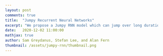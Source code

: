 ```yaml
---
layout: post
comments: true
title:  "Jumpy Recurrent Neural Networks"
excerpt: "We propose a Jumpy RNN model which can jump over long durations of uniform change in order to focus on pivotal events."
date:   2020-12-02 11:00:00
mathjax: true
author: Sam Greydanus, Stefan Lee, and Alan Fern
thumbnail: /assets/jumpy-rnn/thumbnail.png
---
```


<div>
	<style>
		#linkbutton:link, #linkbutton:visited {
		  background-color: rgb(180,180,180);
		  border-radius: 4px;
		  color: white;
		  padding: 6px 0px;
		  width: 150px;
		  text-align: center;
		  text-decoration: none;
		  display: inline-block;
		  text-transform: uppercase;
		  font-size: 13px;
		  margin: 8px;
		}

		#linkbutton:hover, #linkbutton:active {
		  background-color: rgba(160,160,160);
		}

		.playbutton {
		  background-color: rgb(148, 196, 146);
		  border-width: 0;
		  /*background-color: rgba(255, 130, 0);*/
		  border-radius: 4px;
		  color: white;
		  padding: 5px 8px;
		  /*width: 60px;*/
		  text-align: center;
		  text-decoration: none;
		  text-transform: uppercase;
		  font-size: 12px;
		  /*display: block;*/
		  /*margin-left: auto;*/
		  margin: 8px 0px;
		  margin-right: auto;
		  min-width:60px;
		}

		.playbutton:hover, .playbutton:active {
		  background-color: rgb(128, 176, 126);
		}
	</style>
</div>

<div class="imgcap" style="display: block; margin-left: auto; margin-right: auto; width:99.9%">
  <div style="width:32%; min-width:250px; display: inline-block; vertical-align: top;text-align:center;padding-right:10px;">
    <video id="video_sim" style="width:100%;min-width:250px;">
    	<source src="/assets/jumpy-rnn/video_simulator.mp4" type="video/mp4">
    </video>
    <button class="playbutton" id="video_sim_button" onclick="playPauseSim()">Play</button> 
    <div style="text-align: left;margin-left:10px;margin-right:10px;">Using model-based planning to play billiards. The goal is to impart the tan cue ball with an initial velocity so as to move the blue ball to the black target.</div>
  </div>
  <div style="width:32%; min-width:250px; display: inline-block; vertical-align: top;text-align:center;padding-right:10px;">
    <video id="video_base" style="width:100%;min-width:250px;">
    	<source src="/assets/jumpy-rnn/video_base.mp4" type="video/mp4">
    </video>
    <button class="playbutton" id="video_base_button" onclick="playPauseBase()">Play</button> 
    <div style="text-align:left;margin-left:10px;margin-right:10px;">A baseline RNN trained on billiards dynamics can also be used for model-based planning. It's inefficient because it has to "tick" at a constant rate.</div>
  </div>
   <div style="width:32%; min-width:250px; display: inline-block; vertical-align: top;text-align:center;">
    <video id="video_jumpy" style="width:100%;min-width:250px;">
    	<source src="/assets/jumpy-rnn/video_jumpy.mp4" type="video/mp4">
    </video>
    <button class="playbutton" id="video_jumpy_button" onclick="playPauseJumpy()">Play</button> 
    <div style="text-align:left;margin-left:10px;margin-right:10px;">By contrast, a Jumpy RNN trained on the same task can perform planning in many fewer steps by jumping over spans of time where motion is predictable.</div>
  </div>
</div>

<script> 
function playPauseSim() { 
  var video = document.getElementById("video_sim"); 
  var button = document.getElementById("video_sim_button");
  if (video.paused) {
    video.play();
	button.textContent = "Pause";}
  else {
    video.pause(); 
	button.textContent = "Play";}
} 

function playPauseBase() { 
  var video = document.getElementById("video_base"); 
  var button = document.getElementById("video_base_button");
  if (video.paused) {
    video.play();
	button.textContent = "Pause";}
  else {
    video.pause(); 
	button.textContent = "Play";}
} 

function playPauseJumpy() { 
  var video = document.getElementById("video_jumpy"); 
  var button = document.getElementById("video_jumpy_button");
  if (video.paused) {
    video.play();
	button.textContent = "Pause";}
  else {
    video.pause(); 
	button.textContent = "Play";}
} 
</script>

<div style="display: block; margin-left: auto; margin-right: auto; width:100%; text-align:center;">
	<a href="https://openreview.net/pdf?id=4c3WeBTErrE" id="linkbutton" target="_blank">Read the paper</a>
	<a href="" id="linkbutton" target="_blank">Run in browser</a>
	<a href="https://github.com/greydanus" id="linkbutton" target="_blank">Get the code</a>
</div>

## Change, it is said, happens slowly and then all at once...

<!-- Change, it is said, happens slowly and then all at once. -->
Billiards balls move across a table before colliding and changing trajectories; water molecules cool slowly and then undergo a rapid phase transition into ice; and economic systems enjoy periods of stability interspersed with abrupt market downturns. That is to say, many time series exhibit periods of relatively homogeneous change divided by important events. Despite this, recurrent neural networks (RNNs) -- a popular type of time series model -- treat time in uniform intervals. In doing so, they are forced to spend much of their time stepping through periods of relatively predictable change.

In this blog post, we propose an extension of RNNs that avoids this waste of time. We call this extension “Jumpy RNNs” because they can jump over long time intervals or linger on short ones. They can predict twenty seconds into the future or one second into the future depending on the context.

Jumpy RNNs are similar to regular RNNs in most ways. Like RNNs, they maintain a hidden state \\(h\\) which summarizes their knowledge about the world at a given point in time. And like RNNs, they can perform the same set of cell updates on this hidden state (eg. vanilla, LSTM, or GRU updates). But one way in which they differ from regular RNNs is that they maintain a hidden velocity vector \\(\dot h\\) in addition to a hidden state vector \\(h\\). They assume that \\(h\\) changes in a locally-linear fashion and thus they are able to predict dynamics by multiplying \\(\dot h\\) by change in time and adding it to the state: \\(h(t) = h + \dot h \Delta t\\). In other words, in addition to predicting hidden states, Jumpy RNNs also predict _the locally-linear dynamics of those states_. In fact, I like to think of them as sequence models over functions instead of states. And so by predicting one function that can summarize several adjacent states, Jumpy RNNs gain the ability to jump over long spans of homogeneous change.

<div class="imgcap_noborder" style="display: block; margin-left: auto; margin-right: auto; width:100%; min-width: 300px">
  <img src="/assets/jumpy-rnn/hero.png" style="width:100%">
</div>

In order to compare our model to regular RNNs, we used both of them to model a series of simple physics problems including the collisions of two billiards balls. We found that our jumpy model was able to learn these patterns at least as well as the baseline while using a fraction of the forward simulation steps. This makes it a great candidate for model-based planning because it can predict the outcome of taking an action much more quickly than a baseline model. And since the hidden-state dynamics are piecewise-linear over time, we can solve for the hidden state at arbitrary points along a trajectory. This allows us to simulate the dynamics of billiards, for example, at a higher temporal resolution than the original training data:

<div class="imgcap" style="display: block; margin-left: auto; margin-right: auto; width:99.9%">
    <div style="width:32%; min-width:250px; display: inline-block; vertical-align: top;text-align:center;padding-right:10px;">
    <video id="video_sim2" style="width:100%;min-width:250px;">
      <source src="/assets/jumpy-rnn/video_simulator.mp4" type="video/mp4">
    </video>
    <button class="playbutton" id="video_sim2_button" onclick="playPauseSim2()">Play</button> 
    <div style="text-align: left;margin-left:10px;margin-right:10px;">This video will give you a sense for the underlying temporal resolution of the billiards dataset on which we trained the Jumpy RNN.</div>
  </div>
  <div style="width:32%; min-width:250px; display: inline-block; vertical-align: top;text-align:center;">
    <video id="video_interp" style="width:100%;min-width:250px;">
    	<source src="/assets/jumpy-rnn/video_interp.mp4" type="video/mp4">
    </video>
    <button class="playbutton" id="video_interp_button" onclick="playPauseInterp()">Play</button> 
    <div style="text-align:left;margin-left:10px;">This video shows how we can use a Jumpy RNN to obtain dynamics estimates at a higher temporal resolution than that of the original simulator. 
<!--     We can do this because the latent dynamics of the model are continuous and piecewise-linear in time. -->
  </div>
  </div>
</div>

<script> 
function playPauseSim2() { 
  var video = document.getElementById("video_sim2"); 
  var button = document.getElementById("video_sim2_button");
  if (video.paused) {
    video.play();
	button.textContent = "Pause";}
  else {
    video.pause(); 
	button.textContent = "Play";}
} 

function playPauseJumpy2() { 
  var video = document.getElementById("video_jumpy2"); 
  var button = document.getElementById("video_jumpy2_button");
  if (video.paused) {
    video.play();
	button.textContent = "Pause";}
  else {
    video.pause(); 
	button.textContent = "Play";}
} 

function playPauseInterp() { 
  var video = document.getElementById("video_interp"); 
  var button = document.getElementById("video_interp_button");
  if (video.paused) {
    video.play();
	button.textContent = "Pause";}
  else {
    video.pause(); 
	button.textContent = "Play";}
} 
</script>

I am going to give more specific examples of how Jumpy RNNs improve over regular RNNs later. But first, we need to talk about what regular RNNs are good at and why they are worth improving upon in the first place.

## The Value of RNNs

Recurrent neural networks are interesting because they can learn complex, long-range structure in time series data simply by predicting one point at a time. For example, if you train them on sequences of words, you can use them to translate from one language to another, or to generate possible completions to a prompt. And if you train them on observations of a robot arm, you can use them to generate realistic paths that the arm might take.

One of the things that makes these models so flexible is that they use a hidden vector \\(h\\) to store memories of past observations. And they can _learn_ to read, write, and erase information from \\(h\\) in order to make accurate predictions about the future. RNNs are Turing-complete and, unlike other models that are Turing-complete (eg. HMMs or FSMs) they can learn and operate on noisy, high-dimensional data. Here is an incomplete list of things people have trained RNNs to do:
* [Translate text from one language to another](http://papers.nips.cc/paper/5346-sequence-to-sequence-learning-with-neural-)
* [Control a robot hand in order to solve a Rubik’s Cube](https://openai.com/blog/solving-rubiks-cube/)
* [Defeat professional human gamers in StarCraft](https://rdcu.be/bVI7G)
* [Caption images](https://openaccess.thecvf.com/content_cvpr_2016/html/Johnson_DenseCap_Fully_Convolutional_CVPR_2016_paper.html)
* [Generate realistic handwriting](https://arxiv.org/abs/1308.0850)
* [Convert text to speech](https://www.isca-speech.org/archive/interspeech_2014/i14_1964.html)
* [Convert speech to text](http://www.jmlr.org/proceedings/papers/v48/amodei16.html)
* [Sketch simple images](https://arxiv.org/abs/1704.03477)
* [Learn the Enigma cipher](https://greydanus.github.io/2017/01/07/enigma-rnn/)


## The Limitations of RNNs

I’ve been interested in RNNs for a long time, but one aspect of their design has always bothered me: they can only tick at one uniform rate, sort of like a clock.

**Uniform ticks.** At each tick they make one observation of the world, perform one read-erase-write operation on their memory, and output one state vector. This seems too rigid. We wouldn’t divide our perception of the world into uniform segments of, say, ten minutes. This would be silly because the important events of our daily routines are not spaced equally apart.

Consider the game of billiards. When you prepare to strike the cue ball, you imagine how it will collide with other balls and eventually send one of them into a pocket. And when you do this, you do not think about the constant motion of the cue ball as it rolls across the table. Instead, you think about the near-instantaneous collisions between the cue ball, walls, and pockets. Since these collisions are separated by variable amounts of time, making this plan requires that you jump from one collision event to another without much regard for the intervening duration. This is something that RNNs cannot do.

<div class="imgcap" style="display: block; margin-left: auto; margin-right: auto; width:99.9%">
    <div style="width:100%; min-width:250px; display: inline-block; vertical-align: top;text-align:center;padding-right:10px;">
    <video id="video_pool" style="width:100%;min-width:250px;">
      <source src="/assets/jumpy-rnn/pool_shot.mp4" type="video/mp4">
    </video>
    <button class="playbutton" id="video_pool_button" onclick="playPausePool()">Play</button> 
    <div style="text-align: left;">A professional pool player making a remarkable shot. We'll never know exactly what was going through his head when he did this, but we can say at the very least he was planning over a sequence of collisions. An RNN, by contrast, would focus most of its compute on simulating the linear motion of the ball in between collisions.</div>
  </div>
</div>

<script> 
function playPausePool() { 
  var video = document.getElementById("video_pool"); 
  var button = document.getElementById("video_pool_button");
  if (video.paused) {
    video.play();
  button.textContent = "Pause";}
  else {
    video.pause(); 
  button.textContent = "Play";}
} 
</script>

**Discrete time steps.** Another issue with RNNs is that they perceive time as a series of discrete “time steps” that connect neighboring states. Since time is actually a continuous variable -- it has a definite value even in between RNN ticks -- we really should use models that treat it as such. In other words, when we ask our model what the world looked like at time \\( t=1.42\\) seconds, it should not have to locate the two ticks that are nearest in time and then interpolate between them, as is the case with RNNs. Rather, it should be able to give a well-defined answer. Models like Neural ODEs, which we will see are closely related to Jumpy RNNs, take a step in this direction. Even so, it’s a relatively young and underexplored area of research.

<!-- This would be silly because sometimes we need to think on short timescales and other times we need to think on long timescales. -->

<!-- This is particularly important in the context of planning. Imagine a scenario where you are making plans to travel internationally. In your head, you might jump to the moment when you pass through customs and remember that you need to update your passport. Next, you make a plan for updating it. After work, you will stop at the post office to get passport photos. In order to pay for those photos, you will need to add more money to your wallet. So the simple act of fetching a $20 bill can have several layers of planning behind it. And these layers of planning require jumping from one event to the next without simulating the intervening time, which is something RNNs cannot do. -->

<!-- Consider the game of billiards. When a billiards player plans out how to strike the cue ball, she imagines how it will collide with other balls, eventually sending one of them into a pocket. As she makes a plan, she doesn't think about the constant motion of the cue ball as it rolls across the table. Instead, she thinks about collisions between the cue ball, walls, and pockets. Since these collisions are separated by variable amounts of time, making this plan requires that she jump from one collision event to another without much regard for the intervening durations. -->



## Our Results

Our work on Jumpy RNNs was an attempt to fix these issues. Our model can jump over different durations of time and can tick more often when a lot is happening and less often otherwise. As I explained earlier, Jumpy RNNs are different from regular RNNs in that they predict a hidden state velocity in addition to a hidden state. Taken together, these two quantities represent a linear dynamics function in the RNN’s latent space. A second modification we make is to have the Jumpy RNN predict the duration of time \\(\Delta t\\) over which its dynamics functions are valid. In some cases, when change is happening at a constant rate, this value can be quite large.

**Learning linear motion.** To show this more clearly, we conducted a simple toy experiment. We created a toy dataset of perfectly linear motion and checked to see whether our model would learn to summarize the whole thing in one step. As the figure below shows, it learned to do exactly that. Meanwhile, the regular RNN had to summarize the same motion in a series of tiny steps.

<div class="imgcap_noborder" style="display: block; margin-left: auto; margin-right: auto; width:100%; min-width: 300px">
  <img src="/assets/jumpy-rnn/lines.png" style="width:100%">
</div>

**Learning a change of basis.** It’s worth noting that the way a system changes in time is only linear with respect to a particular coordinate system. For example, an object undergoing constant circular motion has nonlinear dynamics when we use Cartesian coordinates, but linear dynamics when we use Polar coordinates. That’s why physicists use different coordinates to describe different physical systems: _all else being equal, the best coordinates are those that are maximally linear with respect to the dynamics._

Since a Jumpy RNN forces dynamics to be linear in latent space, the encoder and decoder layers naturally learn to transform input data into a basis where the dynamics are linear. For example, when we train our model on a dataset of circular trajectories represented in Cartesian coordinates, it learns to summarize such trajectories in a single step. This implies that our model has effectively learned a Cartesian-to-Polar change of basis.

<div class="imgcap_noborder" style="display: block; margin-left: auto; margin-right: auto; width:100%; min-width: 300px">
  <img src="/assets/jumpy-rnn/circles.png" style="width:100%">
</div>

**Learning from pixel videos.** Our model can learn more complicated change-of-basis functions as well. Later in the paper, we trained our model on pixel observations of two billiards balls. The pixel “coordinate system” is extremely nonlinear with respect to the linear motion of the two balls. And yet our model was able to predict the dynamics of the system far more effectively than the baseline model, while using three times fewer "ticks". The fact that our model could make jumpy predictions on this dataset implies that it found a basis where the billiards dynamics were linear for significant durations of time -- something that is strictly impossible in a pixel basis.

<div class="imgcap_noborder" style="display: block; margin-left: auto; margin-right: auto; width:100%; min-width: 300px">
  <img src="/assets/jumpy-rnn/pixel_billiards.png" style="width:100%">
</div>

In fact, we suspect that forcing dynamics to be linear in latent space actually biased our model to find linear dynamics. We hypothesize that the baseline model performed worse on this task because it had no such inductive bias.



## Planning

One of the reasons we originally set out to build a Jumpy RNN was that we wanted to use it for planning. We were struck by the fact that many events one would want to plan over -- collisions, in the case of billiards -- are separated by variable durations of time. We suspected that a jumpy model would be particularly effective at planning in such scenarios.

In order to test this hypothesis, we tested our model against a baseline RNN on a simple planning task in the billiards environment. The goal was to impart one ball, the “cue ball” (visualized in tan) with an initial velocity such that it would collide with the second ball and the second ball would ultimately enter a target region (visualized in black).

We found that our model used half the wall time of the baseline and produced plans with a higher probability of success. These results are preliminary -- and part of ongoing work -- but they do confirm our hypothesis that the jumpy model would be useful for model-based planning.

<!-- Quite a few researchers have wrestled with the fact that RNNs tick through time at a uniform rate. So there are a number of recent projects that aim to make RNNs more temporally abstract. Our work is related, and hopefully complementary, to these approaches. -->

## Neural ODEs and other related work

Quite a few researchers have wrestled with the same limitations of RNNs that we have. So there are a number of related works aimed at solving the same issues. Among the most relevant of these works is a family of models called Neural ODEs.
<!-- As I mentioned earlier, Jumpy RNNs are closely related to a family of models called Neural ODEs. In this section, we will review Neural ODEs and briefly discuss their connection to this work. -->

**Neural ODEs.** The past few years have seen a surge of interest in these models. The basic idea of a Neural ODE is to parameterize the derivative of some variable with a neural network and then integrate it. For example, if you wanted to obtain the continuous-time dynamics of a hidden state \\(h_t\\), you would start by setting \\(\frac{\partial h_t}{\partial t}=f_{NN}(h_t)\\) where \\(f_{NN}\\) is a neural network. Then you could integrate that function over time to get dynamics:

$$ h_{t_1} ~=~ h_{t_0} + \int_{t_0}^{t_1} f_{NN}(h_t) ~~ dt $$

One of the remarkable things about this approach is that you can literally integrate your model with an ODE integrator, eg. ``scipy.integrate.solve_ivp``. Likewise, you can backpropagate error signals to your model with a second call to the integrator. 
<!-- In the time since this idea was popularized by a NeurIPS paper by Chen et al., a healthy family of Neural ODE-like models has sprung up. -->

**Connection to our work.** Neural ODEs can be integrated _adaptively_; in other words, the size of the integration step can be made proportional to the local curvature. So in theory, if one were to regularize a Neural ODE to have very low curvature, one might be able to see the same jumpy behavior that we document in Jumpy RNNs. In practice, figuring out how to properly regularize the curvature of these models remains an open question.[^fn6] And current versions of Neural ODEs tend to be _more_ computationally demanding to evaluate than regular RNN models. In a recent paper about modeling RNN hidden state dynamics with ODEs[^fn7], for example, the authors mention that the ODE forward passes took 60% -- 120% longer than standard RNNs since they had to be continuously solved even when no observations were occurring.

Jumpy RNNs resemble Neural ODEs in that they parameterize the derivative of a hidden state. But unlike Neural ODEs, Jumpy RNNs assume that the function being integrated is piecewise-linear and they do not require an ODE solver. The local linearity assumption makes our model extremely efficient to integrate over long spans of time -- much more efficient, for example, than a baseline RNN, and by extension, a Neural ODE.[^fn0]

**Other related works.** There are other RNN-based models designed with temporal abstraction in mind. Koutnik et al. (2014)[^fn1] proposed dividing an RNN internal state into groups and only performing cell updates on the \\(i^{th}\\) group after \\(2^{i-1}\\) time steps. More recent works have aimed to make this hierarchical structure more adaptive, either by data-specific rules[^fn2] or by a learning  mechanism[^fn3]. But although these hierarchical recurrent models can model data at different timescales, they still must perform cell updates at every time step in a sequence and cannot jump over regions of homogeneous change. Recent work in the context of reinforcement learning develops a jumpy planning model which does not use an RNN cell or perform continuous interpolation of latent states[^fn4]. 

<!-- Another relevant work from reinforcement learning is "Embed to Control"[^fn5]. This work is similar to ours in that it assumes that dynamics are linear in latent space. But unlike our work, the E2C model performs inference over discrete, uniform time steps and does not learn a jumpy behavior. -->


## Closing thoughts

Having achieved widespread use in commercial and academic settings, RNNs are already a useful tool. But even though they are useful tools, they still have fundamental limitations. In this post, we reckoned with the fact that they can only forecast the future in discrete, uniform time steps. We proposed a Jumpy RNN model which can skip over long durations of comparatively homogeneous change while focusing on pivotal events as the need arises. We hope that this line of work will expand the possible uses of RNNs and make them capable of representing time in a more efficient and flexible manner.

## Footnotes

[^fn0]: A largely subjective observation was that Jumpy RNNs seemed easier to train and scale than Neural ODEs. With that said, one should note that Neural ODEs are improving at a rapid pace, and so this may change as time passes.
[^fn1]: Jan Koutnik, Klaus Greff, Faustino Gomez, and Juergen Schmidhuber. [A Clockwork RNN](https://arxiv.org/abs/1402.3511). _International Conference on Machine Learning_, pp. 1863–1871, 2014.
[^fn2]: Wang Ling, Isabel Trancoso, Chris Dyer, and Alan W Black. [Character-based neural machine translation](https://arxiv.org/abs/1511.04586). _Proceedings of the 54th Annual Meeting of the Association for Computational Linguistics_, 2015.
[^fn3]: Junyoung Chung, Sungjin Ahn, and Yoshua Bengio. [Hierarchical multiscale recurrent neural networks](https://arxiv.org/abs/1609.01704). _5th International Conference on Learning Representations_, ICLR 2017.
[^fn4]: Karol Gregor, George Papamakarios, Frederic Besse, Lars Buesing, and Theophane Weber. [Temporal difference variational auto-encoder](https://arxiv.org/abs/1806.03107). _International Conference on Learning Representations_, 2018.
[^fn5]: Manuel Watter, Jost Springenberg, Joschka Boedecker, and Martin Riedmiller. [Embed to control: A locally linear latent dynamics model for control from raw images](https://arxiv.org/abs/1506.07365). _Advances in Neural Information Processing Systems_, pp. 2746–2754, 2015.
[^fn6]: Chris Finlay, Jörn-Henrik Jacobsen, Levon Nurbekyan, and Adam M Oberman. [How to train your neural ode: the world of jacobian and kinetic regularization](https://arxiv.org/abs/2002.02798). _International Conference on Machine Learning_, 2020.
[^fn7]: Yulia Rubanova, Ricky TQ Chen, and David Duvenaud. [Latent odes for irregularly-sampled time series](https://papers.nips.cc/paper/8773-latent-ordinary-differential-equations-for-irregularly-sampled-time-series). _Advances in Neural Information Processing Systems_, 2019.
[^fn8]: Sutskever, Ilya, Oriol Vinyals, and Quoc V. Le. [Sequence to sequence learning with neural networks](http://papers.nips.cc/paper/5346-sequence-to-sequence-learning-with-neural-). _Advances in neural information processing systems_. 2014.
[^fn9]: OpenAI, Ilge Akkaya, Marcin Andrychowicz, Maciek Chociej, Mateusz Litwin, Bob McGrew, Arthur Petron, Alex Paino, Matthias Plappert, Glenn Powell, Raphael Ribas, Jonas Schneider, Nikolas Tezak, Jerry Tworek, Peter Welinder, Lilian Weng, Qiming Yuan, Wojciech Zaremba, Lei Zhang. [Solving a Rubik's cube with a robot hand](https://arxiv.org/abs/1910.07113). arXiv preprint arXiv:1910.07113 (2019).
[^fn10]: Vinyals, Oriol, et al. [Grandmaster level in StarCraft II using multi-agent reinforcement learning](https://rdcu.be/bVI7G). Nature 575.7782 (2019): 350-354.
[^fn11]: Johnson, Justin, Andrej Karpathy, and Li Fei-Fei. [Densecap: Fully convolutional localization networks for dense captioning](https://openaccess.thecvf.com/content_cvpr_2016/html/Johnson_DenseCap_Fully_Convolutional_CVPR_2016_paper.html). Proceedings of the IEEE conference on computer vision and pattern recognition. 2016.
[^fn12]: Graves, Alex. [Generating sequences with recurrent neural networks](https://arxiv.org/abs/1308.0850). arXiv preprint arXiv:1308.0850 (2013). Also, see [my own blog post](https://greydanus.github.io/2016/08/21/handwriting/) on this topic :)
[^fn13]: Graves, Alex, Abdel-rahman Mohamed, and Geoffrey Hinton. [Speech recognition with deep recurrent neural networks](https://ieeexplore.ieee.org/abstract/document/6638947/). 2013 IEEE international conference on acoustics, speech and signal processing. IEEE, 2013.
[^fn14]: Amodei, Dario, et al. [Deep speech 2: End-to-end speech recognition in english and mandarin.](http://www.jmlr.org/proceedings/papers/v48/amodei16.html) International conference on machine learning. 2016.
[^fn15]: Fan, Y., Qian, Y., Xie, F. L., & Soong, F. K. [TTS synthesis with bidirectional LSTM based recurrent neural networks](https://www.isca-speech.org/archive/interspeech_2014/i14_1964.html). Fifteenth Annual Conference of the International Speech Communication Association. 2014.
[^fn16]: Ha, David, and Douglas Eck. [A neural representation of sketch drawings](https://arxiv.org/abs/1704.03477). _International Conference on Machine Learning_, 2018.
[^fn17]: This was my contribution! I wrote a blog post about it [here](https://greydanus.github.io/2017/01/07/enigma-rnn/).